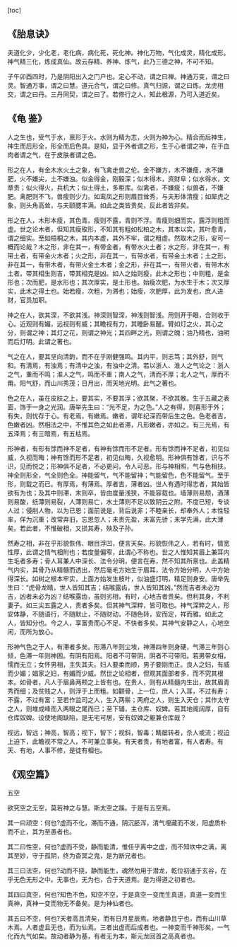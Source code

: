   [toc]

## 《胎息诀》

夫道化少，少化老，老化病，病化死，死化神。神化万物，气化成灵，精化成形。神气精三化，炼成真仙。故云存精、养神、炼气，此乃三德之神，不可不知。

子午卯酉四时，乃是阴阳出入之门户也。定心不动，谓之曰禅。神通万变，谓之曰灵。智通万事，谓之曰慧。道元合气，谓之曰修。真气归源，谓之曰炼。龙虎相交，谓之曰丹。三丹同契，谓之曰了。若修行之人，知此根源，乃可入道近矣。

## 《龟 鉴》

人之生也，受气于水，禀形于火。水则为精为志，火则为神为心。精合而后神生，神生而后形全，形全而后色具。是知，显于外者谓之形，生于心者谓之神，在于血肉者谓之气，在于皮肤者谓之色。

形之在人，有金木水火土之象，有飞禽走兽之伦。金不嫌方，木不嫌瘦，水不嫌肥，火不嫌尖，土不嫌浊。似金得金，刚毅深；似木得木，资财阜；似水得水，文章贵；似火得火，兵机大；似土得土，多柜库。似禽者，不嫌瘦；似兽者，不嫌肥。禽肥则不飞，兽瘦则少力。如鸾凤之形则眉目耸秀，与夫形体清瘦；如犀虎之象，则头角高耸，与夫颐腮丰满。如此之类皆贵矣，反此者皆非矣。

形之在人，木形本瘦，其色青。瘦则不露，青则不浮。青瘦则细而实，露浮则粗而虚。世之论木者，但知其瘦取形，不知其有粗如松柏之木，其本以实，其叶愈青，谓之细实。至如梧桐之木，其内本虚，其外不牢，谓之粗虚。然取木之形，安可一概而论哉？木之形，非在其一，有带金者，有带水火土者；水之形，非在其一，有带土者，有带金火木者；火之形，非在其一，有带水者，有带金土木者；土之形，非在其一，有带木者，有带火金土木者；金之形，非在其一，有带火者，有带木水土者。带其相生则吉，带其相克是凶。如人之始则瘦，此木之形也；中则粗，是金形也；次而肥，是水形也；其次厚实，是土形也。始瘦次肥，为水生于木；次又厚实，此木之得土也。始若瘦，次粗，为滞也；始瘦，次肥厚，此为发也，庶人进财，官员加职。

神之在人，欲其深，不欲其浅。神深则智深，神浅则智浅。用则开于眼，合则收于心。近观则有媚，远视则有威；其瞻视有力，其睡卧易醒。臂如灯之火，其心之分，则谓之神；其灯之花，则谓之神光；其四畔之光，则谓之魄；油乃精也，油明而后灯明。此谓之著也。

气之在人，要其坚向清韵，而不在乎刚健强鸣。其内平，则志笃；其外舒，则气和。有清焉，有浊焉；有清中之浊，有浊中之清。若以浙人、淮人之气论之：浙人之气，重而不鸣；淮人之气，鸣而不重；南人之气，清而不厚；北人之气，厚而不甭。阳气舒，而山川秀茂；日月出，而天地光明。此气之著也。

色之在人，虽在皮肤之上，要其实，不要其浮；欲其聚，不欲其散。生于五藏之表面，饰于一身之光润。唐举先生曰：“光不足，为之色。”人之有得，则喜形于外；有失，则忧存于心。有老焉，有嫩焉。嫩者，谓年纪深而带后生之色。色老者吉，色嫩者凶。然相法之中，不惟其色之如此者滞，凡形嫩者，亦如之。有三光焉，有五泽焉；有三暗焉，有五枯焉。

形神者，有形有馀而神不足者，有神有馀而形不足者。形有馀而神不足者，初见似威，久视而晦；神有馀而形不足者，初见似晦，久视愈明。形神俱有馀者，识与不识，见而悦之；形神俱不足者，不必更问，令人可恶。形与神相照，气与色相扶。神全则形全，气全则色全。神能留气，气不能留神；气能留色，色不能留气。至于形，则载之而已。有厚焉，有薄焉。厚者吉，薄者凶。世人有遇时得志者，其始皆欲有为也；及其中则滞，末则卒，皆由度量浅狭，不能容载也。墙薄则易颓，酒薄则易酸，纸薄则易裂，人薄则易亡，水土薄则不足以致阴云之附。不度已短，专谈人过；侵削人物，以为已恩；面前说是，背后说非；不睦亲长，却奉外人；本性轻率，佯为沉重；改常弃旧，忘恩忽人；未贵先盈，未富先骄；未学先满，此大薄矣。若此者，不惟破相，又损其寿，殃及子孙。

然寿之相，非在乎形貌恢伟、眼目浮凹，便言天矣。形貌恢伟之人，若有时，情宽性厚，此谓之情气相附也；若度量偏窄，此谓心不称也。世之人惟知其眉上兼耳内生毛者多寿；骨人耳兼人中深长、法令分明，便言在寿，然不知其所禀也。此盖精气内实，其骨乃从精髓而透出，然后毫毛方始生于眉耳，法令方始分明，人中方始得深长。如树之根本牢实，上面方始发生枝叶，似油盛灯明，精足则身安。唐举先生曰：“虎骨龙睛，世人皆知其吉；结喉露齿，世人皆知其凶。”然而吉者未必为吉，凶者未必为凶？结喉露齿，虽则劣相，有时，心地吉者贵矣。但利其身，不利妻子。如三尖五露之人，贵者多矣。但其神气深粹，皆可取也。神气深粹之人，形安体静，不随语行，不随默止，不随财动，不随色转，安而定，祥而雅。如此之人，皆知分也。今之人，享富贵而心不足、不快者多矣。其神气安静之人，心地空闲，而所为放心。

形神气色之于人，有滞者多矣。形滞八年则尘埃，神滞四年则身硬，气滞三年则心倾，色滞一年则神困。有阴有阳焉。阳者不可带阴，阴者不可带阳。若男带女相，懦而无立；女怀男相，主失其夫。妇人要柔而顺，男子要刚而正。良人之妇，有威而少媚；娼家之妇，有媚而少威。然世之论相者，但观其面部者多，而不究其根本。如骨者，凡人于眉鼻两颊之上皆有也。在贵人，则有从精髓内生出，故其眉青秀而细；及贫贱之人，则浮于上而粗。如颧骨，上一位，庶人；入耳，不过有寿；不露，不过有富；至若作监司之人，生入两鬃；两府之人，则生入天仓；其作太守之人，则堆成峰而入两眼之尾而已；至下辅，主仓库、奴婢。若其地阁阔厚，自有仓库奴婢。设使地阁缺陷，是无宅可居，安有奴婢之躯兼仓库哉？

视远，智远；神高，智高；视下，智下；视斜，智毒；睛屡转者，杀人或流；视迫上迫下，此瞻视不常之人，不可兼立事矣。有天者贵，有地者富，有人者寿。有天、有地，人事不修，是徒有相也。

## 《观空篇》

五空

欲究空之无空，莫若神之与慧。斯太空之蹊。于是有五空焉。

其一曰顽空：何也?虚而不化，滞而不通，阴沉胚浑，清气埋藏而不发，阳虚质朴而不止，其为至愚者也。

其二曰性空，何也?虚而不受，静而能清，惟任乎离中之虚，而不知坎中之满，离其至妙，守于孤阴，终为杳冥之鬼，是为断兄者也。

其三曰法空，何也?动而不挠，静而能生，魂然勿用于潜龙，乾位初通于玄谷，在乎无色无形之中。无事也，无为也，合于天道焉。是为得道之初者也。

其四曰真空，何也?知色不色，知空不空，于是真空一变而生真道，真道一变而生真神，真神一变而物无不备矣。是为神仙者也。

其五曰不空，何也?天者高且清矣，而有日月星辰焉。地者静且宁也，而有山川草木焉。人者虚且无也，而为仙焉。三者出虚而后成者也。一神变而千神形矣，一气化而九气如矣。故动者静为基，有者无为本，斯元龙回首之高真者也。